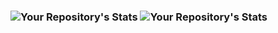### ![Your Repository's Stats](https://github-readme-stats.vercel.app/api/top-langs/?username=SpearsDevin&theme=blue-green) ![Your Repository's Stats](https://github-readme-stats.vercel.app/api?username=SpearsDevin&show_icons=true)
